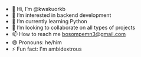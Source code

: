 - 👋 Hi, I’m @kwakuorkb
- 👀 I’m interested in backend development
- 🌱 I’m currently learning Python
- 💞️ I’m looking to collaborate on all types of projects
- 📫 How to reach me bosompemn3@gmail.com
- 😄 Pronouns: he/him
- ⚡ Fun fact: I'm ambidextrous

<!---
kwakuorkb/kwakuorkb is a ✨ special ✨ repository because its `README.md` (this file) appears on your GitHub profile.
You can click the Preview link to take a look at your changes.
--->
